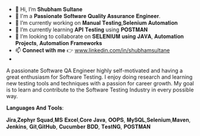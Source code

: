 - 👋 Hi, I’m 𝐒𝐡𝐮𝐛𝐡𝐚𝐦 𝐒𝐮𝐥𝐭𝐚𝐧𝐞
- 🔭 I'm a 𝐏𝐚𝐬𝐬𝐢𝐨𝐧𝐚𝐭𝐞 𝐒𝐨𝐟𝐭𝐰𝐚𝐫𝐞 𝐐𝐮𝐚𝐥𝐢𝐭𝐲 𝐀𝐬𝐬𝐮𝐫𝐚𝐧𝐜𝐞 𝐄𝐧𝐠𝐢𝐧𝐞𝐞𝐫.
- 👀 I’m currently working on 𝐌𝐚𝐧𝐮𝐚𝐥 𝐓𝐞𝐬𝐭𝐢𝐧𝐠,𝐒𝐞𝐥𝐞𝐧𝐢𝐮𝐦 𝐀𝐮𝐭𝐨𝐦𝐚𝐭𝐢𝐨𝐧
- 🌱 I’m currently learning 𝐀𝐏𝐈 𝐓𝐞𝐬𝐭𝐢𝐧𝐠 using 𝐏𝐎𝐒𝐓𝐌𝐀𝐍
- 💞️ I’m looking to collaborate on 𝐒𝐄𝐋𝐄𝐍𝐈𝐔𝐌 𝐮𝐬𝐢𝐧𝐠 𝐉𝐀𝐕𝐀, 𝐀𝐮𝐭𝐨𝐦𝐚𝐭𝐢𝐨𝐧 𝐏𝐫𝐨𝐣𝐞𝐜𝐭𝐬, 𝐀𝐮𝐭𝐨𝐦𝐚𝐭𝐢𝐨𝐧 𝐅𝐫𝐚𝐦𝐞𝐰𝐨𝐫𝐤𝐬
- 📫 𝐂𝐨𝐧𝐧𝐞𝐜𝐭 𝐰𝐢𝐭𝐡 𝐦𝐞 👉 www.linkedin.com/in/shubhamsultane
- 

  A passionate Software QA Engineer highly self-motivated and having a great enthusiasm for Software Testing.
  I enjoy doing research and learning new testing tools and techniques with a passion for career growth.
  My goal is to learn and contribute to the Software Testing Industry in every possible way.

𝐋𝐚𝐧𝐠𝐮𝐚𝐠𝐞𝐬 𝐀𝐧𝐝 𝐓𝐨𝐨𝐥𝐬:

𝐉𝐢𝐫𝐚,𝐙𝐞𝐩𝐡𝐲𝐫 𝐒𝐪𝐮𝐚𝐝,𝐌𝐒 𝐄𝐱𝐜𝐞𝐥,𝐂𝐨𝐫𝐞 𝐉𝐚𝐯𝐚, 
𝐎𝐎𝐏𝐒, 
𝐌𝐲𝐒𝐐𝐋,𝐒𝐞𝐥𝐞𝐧𝐢𝐮𝐦,𝐌𝐚𝐯𝐞𝐧, 
𝐉𝐞𝐧𝐤𝐢𝐧𝐬, 
𝐆𝐢𝐭,𝐆𝐢𝐭𝐇𝐮𝐛, 
𝐂𝐮𝐜𝐮𝐦𝐛𝐞𝐫 𝐁𝐃𝐃, 
𝐓𝐞𝐬𝐭𝐍𝐆, 
𝐏𝐎𝐒𝐓𝐌𝐀𝐍

<!---
shubh251097/shubh251097 is a ✨ special ✨ repository because its `README.md` (this file) appears on your GitHub profile.
You can click the Preview link to take a look at your changes.
--->
